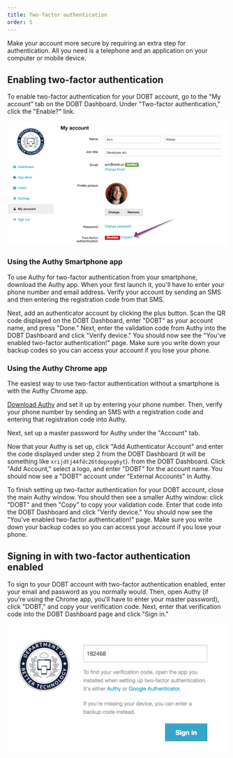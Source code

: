 ```yaml
---
title: Two-factor authentication
order: 5
---
```


Make your account more secure by requiring an extra step for authentication. All you need is a telephone and an application on your computer or mobile device.

## Enabling two-factor authentication

To enable two-factor authentication for your DOBT account, go to the "My account" tab on the DOBT Dashboard. Under "Two-factor authentication," click the "Enable?" link.

![enable 2fa](../images/enable_2fa.png)

### Using the Authy Smartphone app

To use Authy for two-factor authentication from your smartphone, download the Authy app. When your first launch it, you'll have to enter your phone number and email address. Verify your account by sending an SMS and then entering the registration code from that SMS.

Next, add an authenticator account by clicking the plus button. Scan the QR code displayed on the DOBT Dashboard, enter "DOBT" as your account name, and press "Done." Next, enter the validation code from Authy into the DOBT Dashboard and click "Verify device." You should now see the "You've enabled two-factor authentication!" page. Make sure you write down your backup codes so you can access your account if you lose your phone.

### Using the Authy Chrome app

The easiest way to use two-factor authentication without a smartphone is with the Authy Chrome app.

[Download Authy](https://chrome.google.com/webstore/detail/authy/gaedmjdfmmahhbjefcbgaolhhanlaolb) and set it up by entering your phone number. Then, verify your phone number by sending an SMS with a registration code and entering that registration code into Authy.

Next, set up a master password for Authy under the "Account" tab.

Now that your Authy is set up, click "Add Authenticator Account" and enter the code displayed under step 2 from the DOBT Dashboard (it will be something like `xrijdtj44fdc26tdopxpg6yt`). from the DOBT Dashboard. Click "Add Account," select a logo, and enter "DOBT" for the account name. You should now see a "DOBT" account under "External Accounts" in Authy.

To finish setting up two-factor authentication for your DOBT account, close the main Authy window. You should then see a smaller Authy window: click "DOBT" and then "Copy" to copy your validation code. Enter that code into the DOBT Dashboard and click "Verify device." You should now see the "You've enabled two-factor authentication!" page. Make sure you write down your backup codes so you can access your account if you lose your phone.

## Signing in with two-factor authentication enabled

To sign to your DOBT account with two-factor authentication enabled, enter your email and password as you normally would. Then, open Authy (if you're using the Chrome app, you'll have to enter your master password), click "DOBT," and copy your verification code. Next, enter that verification code into the DOBT Dashboard page and click "Sign in."

![login with 2fa](../images/2fa_login_verify.png)
